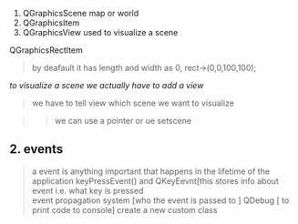 1. QGraphicsScene map or world
2. QGraphicsItem
3. QGraphicsView used to visualize a scene

QGraphicsRectItem 
> by deafault it has length and width as 0, rect->(0,0,100,100);

*to visualize a scene we actually have to add a view*
> we have to tell view which scene we want to visualize

 
>> we can use a pointer or ue setscene

## 2. events
> a event is anything important that happens in the lifetime of the application 
> keyPressEvent() and QKeyEevnt[this stores info about event i.e. what key is pressed   
event propagation system [who the event is passed to ]
QDebug [ to print code to console]
create a new custom class 

